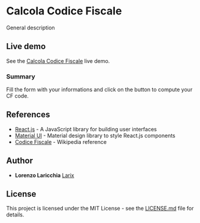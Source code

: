 # Calcola Codice Fiscale

General description

## Live demo

See the [Calcola Codice Fiscale](https://generacodicefiscale.netlify.com/) live demo.

### Summary

Fill the form with your informations and click on the button to compute your CF code.


## References

* [React.js](https://it.reactjs.org/) - A JavaScript library for building user interfaces
* [Material UI](https://material-ui.com/) - Material design library to style React.js components
* [Codice Fiscale](https://it.wikipedia.org/wiki/Codice_fiscale) - Wikipedia reference


## Author

* **Lorenzo Laricchia**  [Larix](lorenzolaricchia.dev)


## License

This project is licensed under the MIT License - see the [LICENSE.md](LICENSE.md) file for details.
